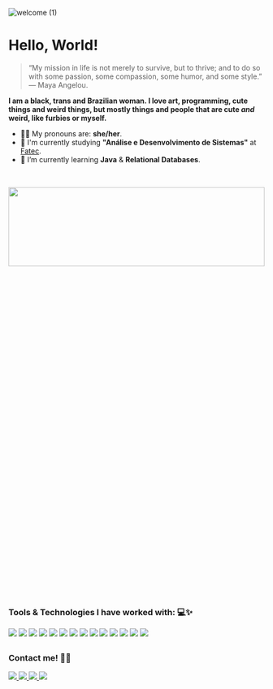 ![welcome (1)](https://github.com/AlitaAmancio/AlitaAmancio/assets/89790349/008af52a-bf75-4d0a-952f-2e4f9122ac05)
#
# Hello, World!

> “My mission in life is not merely to survive, but to thrive; and to do so with some passion, some compassion, some humor, and some style.” — Maya Angelou.

**I am a black, trans and Brazilian woman. I love art, programming, cute things and weird things, but mostly things and people that are cute _and_ weird, like furbies or myself.**

- 🏳️‍⚧️ My pronouns are: **she/her**.
- 🏫 I'm currently studying **"Análise e Desenvolvimento de Sistemas"** at [Fatec](http://fatecsjc-prd.azurewebsites.net/).
- 🌱 I’m currently learning **Java** & **Relational Databases**.

##

<div><br>
  <img align="center" width="100%" height="20%" src="https://github-readme-stats.vercel.app/api/top-langs/?username=AlitaAmancio&theme=jolly&layout=compact">
</div> <br>

##

### Tools & Technologies I have worked with: 💻✨

<section align="left"> 
  <img src="https://img.shields.io/badge/GIT-EA4C89?style=for-the-badge&logo=git&logoColor=white">
  <img src="https://img.shields.io/badge/Visual_Studio_Code-7289DA?style=for-the-badge&logo=visual%20studio%20code&logoColor=white">
  <img src="https://img.shields.io/badge/apache%20netbeans-EA4C89?style=for-the-badge&logo=apache%20netbeans%20IDE&logoColor=white">
  <img src="https://img.shields.io/badge/HTML5-7289DA?style=for-the-badge&logo=html5&logoColor=white">
  <img src="https://img.shields.io/badge/CSS-EA4C89?&style=for-the-badge&logo=css3&logoColor=white">
  <img src="https://img.shields.io/badge/Java-7289DA?style=for-the-badge&logo=openjdk&logoColor=white">
  <img src="https://img.shields.io/badge/Python-EA4C89?style=for-the-badge&logo=python&logoColor=white">
  <img src="https://img.shields.io/badge/Flask-7289DA?style=for-the-badge&logo=flask&logoColor=white">
  <img src="https://img.shields.io/badge/JavaScript-EA4C89?style=for-the-badge&logo=javascript&logoColor=white"> 
  <img src="https://img.shields.io/badge/Node.js-7289DA?style=for-the-badge&logo=node.js&logoColor=white">
  <img src="https://img.shields.io/badge/Jest-EA4C89?style=for-the-badge&logo=Jest&logoColor=white">
  <img src="https://img.shields.io/badge/mysql-7289DA?style=for-the-badge&logo=mysql&logoColor=white">
  <img src="https://img.shields.io/badge/MongoDB-EA4C89?style=for-the-badge&logo=mongodb&logoColor=white">
  <img src="https://img.shields.io/badge/AWS-7289DA?style=for-the-badge&logo=amazon-aws&logoColor=white">
  
</section>

##

### Contact me! 📱✨


  <a href = "mailto:amancioalita@gmail.com">
      <img src="https://img.shields.io/badge/Gmail-EA4C89?style=for-the-badge&logo=gmail&logoColor=white">
  <a href = "https://www.linkedin.com/in/alitaamancio/">
      <img src="https://img.shields.io/badge/LinkedIn-7289DA?style=for-the-badge&logo=linkedin&logoColor=white">
  <a href = "https://open.spotify.com/user/21kdp3pplp4toiepwfrrmw7gq?si=szlcB5EMRJmBD41Ibfv_lg">
      <img src="https://img.shields.io/badge/Spotify-EA4C89?&style=for-the-badge&logo=spotify&logoColor=white">
  <a href = "https://instagram.com/alitinhasz?igshid=ZDc4ODBmNjlmNQ==">
      <img src="https://img.shields.io/badge/Instagram-7289DA?style=for-the-badge&logo=instagram&logoColor=white">
</div>
    
<!--
**AlitaAmancio/AlitaAmancio** is a ✨ _special_ ✨ repository because its `README.md` (this file) appears on your GitHub profile.

Here are some ideas to get you started:

- 🔭 I’m currently working on ...
- 🌱 I’m currently learning ...
- 👯 I’m looking to collaborate on ...
- 🤔 I’m looking for help with ...
- 💬 Ask me about ...
- 📫 How to reach me: ...
- 😄 Pronouns: ...
- ⚡ Fun fact: ...
-->
